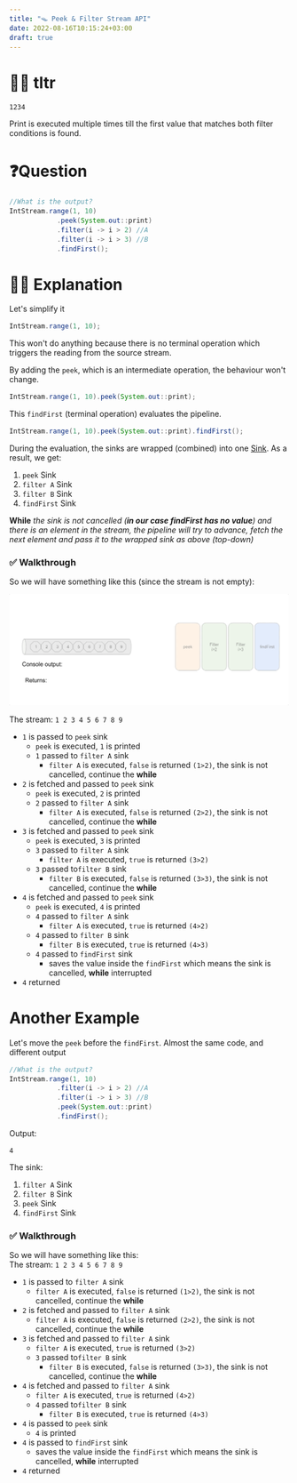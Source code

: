 ```yaml
---
title: "🪤 Peek & Filter Stream API"
date: 2022-08-16T10:15:24+03:00
draft: true
---
```




# 🧑‍🎓 tltr
```
1234
```
Print is executed multiple times till the first value that matches both filter conditions is found.

# ❓Question
```java
//What is the output?
IntStream.range(1, 10)
            .peek(System.out::print)
            .filter(i -> i > 2) //A
            .filter(i -> i > 3) //B
            .findFirst();
```

# 🕵️‍♂️ Explanation
Let's simplify it
```java
IntStream.range(1, 10);
```

This won't do anything because there is no terminal operation which triggers the reading from the source stream. 

By adding the `peek`, which is an intermediate operation, the behaviour won't change.
```java
IntStream.range(1, 10).peek(System.out::print);
```

This `findFirst` (terminal operation) evaluates the pipeline.
```java
IntStream.range(1, 10).peek(System.out::print).findFirst();
```
During the evaluation, the sinks are wrapped (combined) into one [Sink](https://en.wikipedia.org/wiki/Sink_(computing)#In_stream_processing). As a result, we get:
1. `peek` Sink
2. `filter A` Sink
3. `filter B` Sink 
4. `findFirst` Sink

**While** *the sink is not cancelled (**in our case findFirst has no value**) and there is an element in the stream, the pipeline will try to advance, fetch the next element and pass it to the wrapped sink as above (top-down)*

### ✅ Walkthrough

So we will have something like this (since the stream is not empty):

![Visualization](images/stream-visual.gif)

The stream: `1 2 3 4 5 6 7 8 9` 
* `1` is passed to `peek` sink
  * `peek` is executed, `1` is printed
  * `1` passed to `filter A` sink   
    * `filter A` is executed, `false` is returned `(1>2)`, the sink is not cancelled, continue the **while**
* `2` is fetched and passed to `peek` sink
  * `peek` is executed, `2` is printed
  * `2` passed to `filter A` sink
    * `filter A` is executed, `false` is returned `(2>2)`, the sink is not cancelled, continue the **while**
* `3` is fetched and passed to `peek` sink
  * `peek` is executed, `3` is printed
  * `3` passed to `filter A` sink
    * `filter A` is executed, `true` is returned `(3>2)`
  * `3` passed to`filter B` sink
    * `filter B` is executed, `false` is returned `(3>3)`, the sink is not cancelled, continue the **while**
* `4` is fetched and passed to `peek` sink
  * `peek` is executed, `4` is printed
  * `4` passed to `filter A` sink
    * `filter A` is executed, `true` is returned `(4>2)`
  * `4` passed to `filter B` sink
    * `filter B` is executed, `true` is returned `(4>3)`
  * `4` passed to `findFirst` sink
    * saves the value inside the `findFirst` which means the sink is cancelled, **while** interrupted
* `4` returned


# Another Example
Let's move the `peek` before the `findFirst`. Almost the same code, and different output
```java
//What is the output?
IntStream.range(1, 10)
            .filter(i -> i > 2) //A
            .filter(i -> i > 3) //B
            .peek(System.out::print)
            .findFirst();
```
Output:
```
4
```
The sink:
1. `filter A` Sink
2. `filter B` Sink 
3. `peek` Sink
4. `findFirst` Sink

### ✅ Walkthrough

So we will have something like this: \
The stream: `1 2 3 4 5 6 7 8 9` 

* `1` is passed to `filter A` sink
  * `filter A` is executed, `false` is returned `(1>2)`, the sink is not cancelled, continue the **while**  
* `2` is fetched and passed to `filter A` sink
  * `filter A` is executed, `false` is returned `(2>2)`, the sink is not cancelled, continue the **while**
* `3` is fetched and passed to `filter A` sink
  * `filter A` is executed, `true` is returned `(3>2)`
  * `3` passed to`filter B` sink
    * `filter B` is executed, `false` is returned `(3>3)`, the sink is not cancelled, continue the **while**
* `4` is fetched and passed to `filter A` sink
  * `filter A` is executed, `true` is returned `(4>2)`
  * `4` passed to`filter B` sink
    * `filter B` is executed, `true` is returned `(4>3)`
* `4` is passed to `peek` sink
  * `4` is printed
* `4` is passed to `findFirst` sink
  * saves the value inside the `findFirst` which means the sink is cancelled, **while** interrupted
* `4` returned



